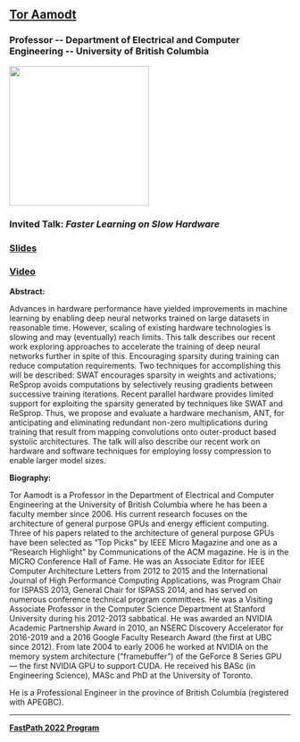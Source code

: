## [Tor Aamodt](https://people.ece.ubc.ca/aamodt/)
### Professor -- Department of Electrical and Computer Engineering -- University of British Columbia

<img src="https://ece.ubc.ca/files/2015/10/aamodt.jpg" width="250">

### Invited Talk:  *Faster Learning on Slow Hardware*

### [Slides](https://fastpathconference.github.io/FastPath2022/Program/FastPath2022_Tor_Aamodt.pdf)

### [Video](https://youtu.be/4PwqyxvIoUg)

**Abstract:**

Advances in hardware performance have yielded improvements in machine learning by enabling deep neural networks trained on large datasets in reasonable time.  However, scaling of existing hardware technologies is slowing and may (eventually) reach limits.  This talk describes our recent work exploring approaches to accelerate the training of deep neural networks further in spite of this.  Encouraging sparsity during training can reduce computation requirements.  Two techniques for accomplishing this will be described:  SWAT encourages sparsity in weights and activations; ReSprop avoids computations by selectively reusing gradients between successive training iterations. Recent parallel hardware provides limited support for exploiting the sparsity generated by techniques like SWAT and ReSprop. Thus, we propose and evaluate a hardware mechanism, ANT, for anticipating and eliminating redundant non-zero multiplications during training that result from mapping convolutions onto outer-product based systolic architectures.  The talk will also describe our recent work on hardware and software techniques for employing lossy compression to enable larger model sizes.

**Biography:**

Tor Aamodt is a Professor in the Department of Electrical and Computer Engineering at the University of British Columbia where he has been a faculty member since 2006. His current research focuses on the architecture of general purpose GPUs and energy efficient computing. Three of his papers related to the architecture of general purpose GPUs have been selected as “Top Picks” by IEEE Micro Magazine and one as a “Research Highlight” by Communications of the ACM magazine. He is in the MICRO Conference Hall of Fame. He was an Associate Editor for IEEE Computer Architecture Letters from 2012 to 2015 and the International Journal of High Performance Computing Applications, was Program Chair for ISPASS 2013, General Chair for ISPASS 2014, and has served on numerous conference technical program committees. He was a Visiting Associate Professor in the Computer Science Department at Stanford University during his 2012-2013 sabbatical.  He was awarded an NVIDIA Academic Partnership Award in 2010, an NSERC Discovery Accelerator for 2016-2019 and a 2016 Google Faculty Research Award (the first at UBC since 2012). From late 2004 to early 2006 he worked at NVIDIA on the memory system architecture (“framebuffer”) of the GeForce 8 Series GPU — the first NVIDIA GPU to support CUDA.  He received his BASc (in Engineering Science), MASc and PhD at the University of Toronto.

He is a Professional Engineer in the province of British Columbia (registered with APEGBC). 

----
**[FastPath 2022 Program](https://fastpathconference.github.io/FastPath2022/)**
